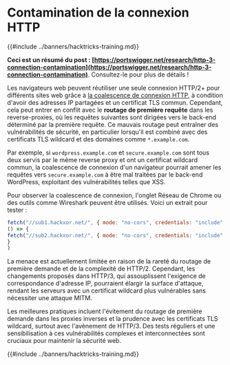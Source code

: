 # Contamination de la connexion HTTP

{{#include ../banners/hacktricks-training.md}}

**Ceci est un résumé du post : [https://portswigger.net/research/http-3-connection-contamination](https://portswigger.net/research/http-3-connection-contamination)**. Consultez-le pour plus de détails !

Les navigateurs web peuvent réutiliser une seule connexion HTTP/2+ pour différents sites web grâce à [la coalescence de connexion HTTP](https://daniel.haxx.se/blog/2016/08/18/http2-connection-coalescing), à condition d'avoir des adresses IP partagées et un certificat TLS commun. Cependant, cela peut entrer en conflit avec le **routage de première requête** dans les reverse-proxies, où les requêtes suivantes sont dirigées vers le back-end déterminé par la première requête. Ce mauvais routage peut entraîner des vulnérabilités de sécurité, en particulier lorsqu'il est combiné avec des certificats TLS wildcard et des domaines comme `*.example.com`.

Par exemple, si `wordpress.example.com` et `secure.example.com` sont tous deux servis par le même reverse proxy et ont un certificat wildcard commun, la coalescence de connexion d'un navigateur pourrait amener les requêtes vers `secure.example.com` à être mal traitées par le back-end WordPress, exploitant des vulnérabilités telles que XSS.

Pour observer la coalescence de connexion, l'onglet Réseau de Chrome ou des outils comme Wireshark peuvent être utilisés. Voici un extrait pour tester :
```javascript
fetch("//sub1.hackxor.net/", { mode: "no-cors", credentials: "include" }).then(
() => {
fetch("//sub2.hackxor.net/", { mode: "no-cors", credentials: "include" })
}
)
```
La menace est actuellement limitée en raison de la rareté du routage de première demande et de la complexité de HTTP/2. Cependant, les changements proposés dans HTTP/3, qui assouplissent l'exigence de correspondance d'adresse IP, pourraient élargir la surface d'attaque, rendant les serveurs avec un certificat wildcard plus vulnérables sans nécessiter une attaque MITM.

Les meilleures pratiques incluent l'évitement du routage de première demande dans les proxies inverses et la prudence avec les certificats TLS wildcard, surtout avec l'avènement de HTTP/3. Des tests réguliers et une sensibilisation à ces vulnérabilités complexes et interconnectées sont cruciaux pour maintenir la sécurité web.

{{#include ../banners/hacktricks-training.md}}
